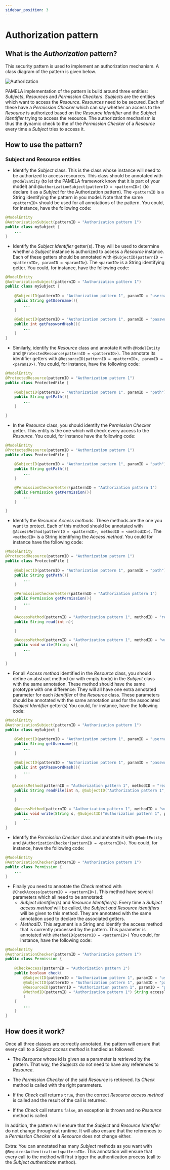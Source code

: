 ```yaml
---
sidebar_position: 3
---
```


# Authorization pattern

## What is the _Authorization_ pattern?

This security pattern is used to implement an authorization mechanism. A class diagram of the pattern is given below.

![Authorization](https://support.openflexo.org/images/components/pamela/doc/authorization.png)

PAMELA implementation of the pattern is build around three entities: _Subjects_, _Resources_ and _Permission Checkers_. _Subjects_ are the entities which want to access the _Resource_. _Resources_ need to be secured. Each of these have a _Permission Checker_ which can say whether an access to the _Resource_ is authorized based on the _Resource Identifier_ and the _Subject Identifier_ trying to access the resource. The authorization mechanism is thus the dynamic check to the of the _Permission Checker_ of a _Resource_ every time a _Subject_ tries to access it. 

## How to use the pattern?

### Subject and Resource entities

- Identify the _Subject_ class. This is the class whose instance will need to be authorized to access resources. This class should be annotated with `@ModelEntity` (to let the PAMELA framework know that it is part of your model) and `@AuthorizationSubject(patternID = <patternID>)` (to declare it as a _Subject_ for the Authorization pattern). The `<patternID` is a String identifying the pattern in you model. Note that the same `<patternID>` should be used for all annotations of the pattern. You could, for instance, have the following code:

```java
@ModelEntity
@AuthorizationSubject(patternID = "Authorization pattern 1")
public class mySubject {
    ...
}
```

- Identify the _Subject Identifier_ getter(s). They will be used to determine whether a _Subject_ instance is authorized to access a _Resource_ instance. Each of these getters should be annotated with `@SubjectID(patternID = <patternID>, paramID = <paramID>`). The `<paramID>` is a String identifying getter. You could, for instance, have the following code:

```java
@ModelEntity
@AuthorizationSubject(patternID = "Authorization pattern 1")
public class mySubject {
    
    @SubjectID(patternID = "Authorization pattern 1", paramID = "username")
    public String getUsername(){
        ...
    }

    @SubjectID(patternID = "Authorization pattern 1", paramID = "password")
    public int getPasswordHash(){
        ...
    }
}
```

- Similarly, identify the _Resource_ class and annotate it with `@ModelEntity` and `@ProtectedResource(patternID = <patternID>)`. The annotate its identifier getters with `@ResourceID(patternID = <patternID>, paramID = <paramID>)`. You could, for instance, have the following code:

```java
@ModelEntity
@ProtectedResource(patternID = "Authorization pattern 1")
public class ProtectedFile {
    
    @SubjectID(patternID = "Authorization pattern 1", paramID = "path")
    public String getPath(){
        ...
    }

}
```

- In the _Resource_ class, you should identify the _Permission Checker_ getter. This entity is the one which will check every access to the _Resource_. You could, for instance have the following code:

```java
@ModelEntity
@ProtectedResource(patternID = "Authorization pattern 1")
public class ProtectedFile {
    
    @SubjectID(patternID = "Authorization pattern 1", paramID = "path")
    public String getPath(){
        ...
    }

    @PermissionCheckerGetter(patternID = "Authorization pattern 1")
    public Permission getPermission(){
        ...
    }

}
```

- Identify the _Resource Access methods_. These methods are the one you want to protect. Each of this method should be annotated with `@AccessMethod(patternID = <patternID>, methodID = <methodID>)`. The `<methodID>` is a String identifying the _Access method_. You could for instance have the following code:

```java
@ModelEntity
@ProtectedResource(patternID = "Authorization pattern 1")
public class ProtectedFile {
    
    @SubjectID(patternID = "Authorization pattern 1", paramID = "path")
    public String getPath(){
        ...
    }

    @PermissionCheckerGetter(patternID = "Authorization pattern 1")
    public Permission getPermission(){
        ...
    }

    @AccessMethod(patternID = "Authorization pattern 1", methodID = "read")
    public String read(int n){

    }

    @AccessMethod(patternID = "Authorization pattern 1", methodID = "write")
    public void write(String s){
        ...
    }

}
```

- For all _Access method_ identified in the _Resource_ class, you should define an abstract method (or with empty body) in the _Subject_ class with the same annotation. These method should have the same prototype with one difference: They will all have one extra annotated parameter for each _Identifier_ of the _Resource_ class. These parameters should be annotated with the same annotation used for the associated _Subject Identifier_ getter(s) You could, for instance, have the following code:

```java
@ModelEntity
@AuthorizationSubject(patternID = "Authorization pattern 1")
public class mySubject {
    
    @SubjectID(patternID = "Authorization pattern 1", paramID = "username")
    public String getUsername(){
        ...
    }

    @SubjectID(patternID = "Authorization pattern 1", paramID = "password")
    public int getPasswordHash(){
        ...
    }

   @AccessMethod(patternID = "Authorization pattern 1", methodID = "read")
    public String readFile(int n, @SubjectID("Authorization pattern 1", paramID = "path") String path){

    }

    @AccessMethod(patternID = "Authorization pattern 1", methodID = "write")
    public void write(String s, @SubjectID("Authorization pattern 1", paramID = "path") String path){
        ...
    }
}
```

- Identify the _Permission Checker_ class and annotate it with `@ModelEntity` and `@AuthorizationChecker(patternID = <patternID>)`. You could, for instance, have the following code:

```java
@ModelEntity
@AuthorizationChecker(patternID = "Authorization pattern 1")
public class Permission {
    ...
}
```

- Finally you need to annotate the _Check_ method with `@CheckAccess(patternID = <patternID>)`. This method have several parameters which all need to be annotated:
    + _Subject identifier(s)_ and _Resource Identifier(s)_. Every time a _Subject access method_ will be called, the _Subject and Resource identifiers_ will be given to this method. They are annotated with the same annotation used to declare the associated getters.
    + _MethodID_. This argument is a String and identify the access method that is currently processed by the pattern. This parameter is annotated with `@MethodID(patternID = <patternID>)`
You could, for instance, have the following code:

```java
@ModelEntity
@AuthorizationChecker(patternID = "Authorization pattern 1")
public class Permission {
    
    @CheckAccess(patternID = "Authorization pattern 1")
    public boolean check(
        @SubjectID(patternID = "Authorization pattern 1", paramID = "username") String username,
        @SubjectID(patternID = "Authorization pattern 1", paramID = "password") int password,
        @ResourceID(patternID = "Authorization pattern 1", paramID = "path") String path,
        @MethodID(patternID = "Authorization pattern 1") String accessType
        ) 
    {
        ...
    }
}
```

## How does it work?

Once all three classes are correctly annotated, the pattern will ensure that every call to a _Subject access method_ is handled as followed:

- The _Resource_ whose id is given as a parameter is retrieved by the pattern. That way, the _Subjects_ do not need to have any references to _Resource_.

- The _Permission Checker_ of the said _Resource_ is retrieved. Its _Check_ method is called with the right parameters.

- If the _Check_ call returns `true`, then the correct _Resource access method_ is called and the result of the call is returned.

- If the _Check_ call returns `false`, an exception is thrown and no _Resource_ method is called.

In addition, the pattern will ensure that the _Subject_ and _Resource Identifier_ do not change throughout runtime. It will also ensure that the references to a _Permission Checker_ of a _Resource_ does not change either.


Extra: You can annotated has many _Subject_ methods as you want with `@RequiresAuthentication(<patternID>`. This annotation will ensure that every call to the method will first trigger the authentication process (call to the _Subject authenticate_ method).

